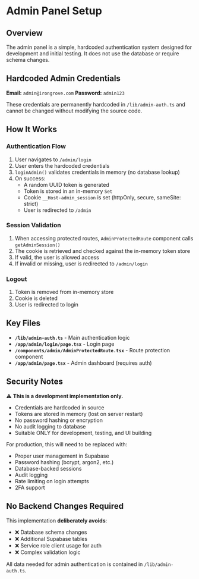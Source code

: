 # Admin Panel Setup

## Overview

The admin panel is a simple, hardcoded authentication system designed for development and initial testing. It does not use the database or require schema changes.

## Hardcoded Admin Credentials

**Email:** `admin@irongrove.com`
**Password:** `admin123`

These credentials are permanently hardcoded in `/lib/admin-auth.ts` and cannot be changed without modifying the source code.

## How It Works

### Authentication Flow

1. User navigates to `/admin/login`
2. User enters the hardcoded credentials
3. `loginAdmin()` validates credentials in memory (no database lookup)
4. On success:
   - A random UUID token is generated
   - Token is stored in an in-memory `Set`
   - Cookie `__Host-admin_session` is set (httpOnly, secure, sameSite: strict)
   - User is redirected to `/admin`

### Session Validation

1. When accessing protected routes, `AdminProtectedRoute` component calls `getAdminSession()`
2. The cookie is retrieved and checked against the in-memory token store
3. If valid, the user is allowed access
4. If invalid or missing, user is redirected to `/admin/login`

### Logout

1. Token is removed from in-memory store
2. Cookie is deleted
3. User is redirected to login

## Key Files

- **`/lib/admin-auth.ts`** - Main authentication logic
- **`/app/admin/login/page.tsx`** - Login page
- **`/components/admin/AdminProtectedRoute.tsx`** - Route protection component
- **`/app/admin/page.tsx`** - Admin dashboard (requires auth)

## Security Notes

⚠️ **This is a development implementation only.** 

- Credentials are hardcoded in source
- Tokens are stored in memory (lost on server restart)
- No password hashing or encryption
- No audit logging to database
- Suitable ONLY for development, testing, and UI building

For production, this will need to be replaced with:
- Proper user management in Supabase
- Password hashing (bcrypt, argon2, etc.)
- Database-backed sessions
- Audit logging
- Rate limiting on login attempts
- 2FA support

## No Backend Changes Required

This implementation **deliberately avoids**:
- ❌ Database schema changes
- ❌ Additional Supabase tables
- ❌ Service role client usage for auth
- ❌ Complex validation logic

All data needed for admin authentication is contained in `/lib/admin-auth.ts`.
